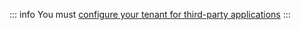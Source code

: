 ::: info
You must [configure your tenant for third-party applications](/applications/enable-third-party-applications)
:::
